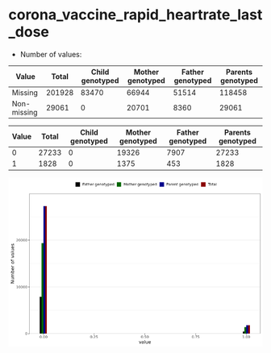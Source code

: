 # corona_vaccine_rapid_heartrate_last_dose
- Number of values:

| Value | Total | Child genotyped | Mother genotyped | Father genotyped | Parents genotyped |
| ----- | ----- | --------------- | ---------------- | ---------------- |---------------- |
| Missing | 201928 | 83470 | 66944 | 51514 | 118458 |
| Non-missing | 29061 | 0 | 20701 | 8360 | 29061 |

| Value | Total | Child genotyped | Mother genotyped | Father genotyped | Parents genotyped |
| ----- | ----- | --------------- | ---------------- | ---------------- |---------------- |
| 0 | 27233 | 0 | 19326 | 7907 | 27233 |
| 1 | 1828 | 0 | 1375 | 453 | 1828 |



![](corona_vaccine_rapid_heartrate_last_dose_n.png)



